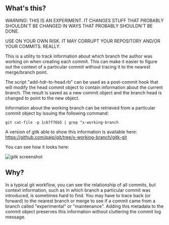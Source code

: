 What's this?
------------

*WARNING*: THIS IS AN EXPERIMENT. IT CHANGES STUFF THAT PROBABLY 
SHOULDN'T BE CHANGED IN WAYS THAT PROBABLY SHOULDN'T BE DONE.

USE ON YOUR OWN RISK. IT MAY CORRUPT YOUR REPOSITORY AND/OR YOUR
COMMITS. REALLY.

This is a utility to track information about which branch the author
was working on when creating each commit. This can make it easier to
figure out the context of a particular commit without tracing it to
the nearest merge/branch point.

The script "add-hdr-to-head.rb" can be used as a post-commit hook that
will modify the head commit object to contain information about the
current branch. The result is saved as a new commit object and the
branch head is changed to point to the new object.

Information about the working branch can be retrieved from a
particular commit object by issuing the following command:

    git cat-file -p 1cb7f76b5 | grep ^x-working-branch


A version of gitk able to show this information is available here:
  https://github.com/pajp/git/tree/x-working-branch/gitk-git

You can see how it looks here:

![gitk screenshot](https://github.com/downloads/pajp/branch-info-commits/gitk-branches.png)



Why?
----

In a typical git workflow, you can see the relationship of all
commits, but context information, such as in which branch a particular
commit was introduced, is sometimes hard to find. You may have to
trace back (or forward) to the nearest branch or merge to see if a
commit came from a branch called "experimental" or
"maintenance". Adding this metadata to the commit object preserves
this information without cluttering the commit log message.


